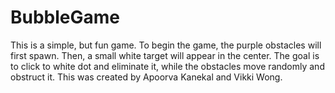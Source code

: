 # BubbleGame
This is a simple, but fun game. To begin the game, the purple obstacles will first spawn. Then, a small white target will appear in the center. The goal
is to click to white dot and eliminate it, while the obstacles move randomly and obstruct it. This was created by Apoorva Kanekal and Vikki Wong.
